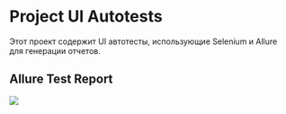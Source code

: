 # Project UI Autotests

Этот проект содержит UI автотесты, использующие Selenium и Allure для генерации отчетов.

## Allure Test Report
![](allure-report/history/history-trend.png)
